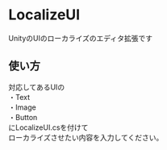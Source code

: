 # LocalizeUI
UnityのUIのローカライズのエディタ拡張です

## 使い方  
対応してあるUIの  
・Text  
・Image  
・Button  
にLocalizeUI.csを付けて  
ローカライズさせたい内容を入力してください。 
